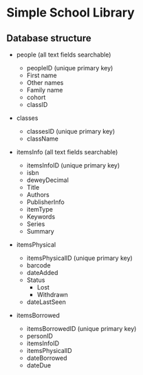 # Simple School Library

## Database structure

- people (all text fields searchable)
  - peopleID (unique primary key)
  - First name
  - Other names
  - Family name
  - cohort
  - classID

- classes
  - classesID (unique primary key)
  - className

- itemsInfo (all text fields searchable)
  - itemsInfoID  (unique primary key)
  - isbn
  - deweyDecimal
  - Title
  - Authors
  - PublisherInfo
  - itemType
  - Keywords
  - Series
  - Summary

- itemsPhysical
  - itemsPhysicalID (unique primary key)
  - barcode
  - dateAdded
  - Status
    - Lost
    - Withdrawn
  - dateLastSeen

- itemsBorrowed
  - itemsBorrowedID (unique primary key)
  - personID
  - itemsInfoID
  - itemsPhysicalID
  - dateBorrowed
  - dateDue
